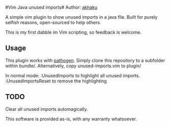 #Vim Java unused imports#
Author: [akhaku](http://akhaku.com)

A simple vim plugin to show unused imports in a java file. Built for purely
selfish reasons, open-sourced to help others.

This is my first dabble im Vim scripting, so feedback is welcome.

## Usage ##
This plugin works with [pathogen](https://github.com/tpope/vim-pathogen). Simply
clone this repository to a subfolder within bundle/. Alternatively, copy 
unused-imports.vim to plugin/

In normal mode:
:UnusedImports to highlight all unused imports.
:UnusedImportsReset to remove the highlighting

## TODO ##
Clear all unused imports automagically.

This software is provided as-is, with any warranty whatsoever.
